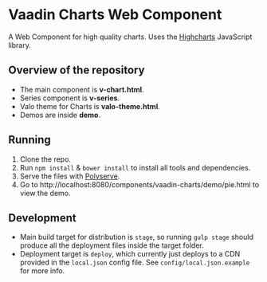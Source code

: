 # Vaadin Charts Web Component

A Web Component for high quality charts. Uses the [Highcharts](http://www.highcharts.com/) JavaScript library.

## Overview of the repository

 - The main component is **v-chart.html**.
 - Series component is **v-series**.
 - Valo theme for Charts is **valo-theme.html**.
 - Demos are inside **demo**.

## Running

1. Clone the repo.
2. Run `npm install` & `bower install` to install all tools and dependencies.
3. Serve the files with [Polyserve](https://github.com/PolymerLabs/polyserve).
4. Go to http://localhost:8080/components/vaadin-charts/demo/pie.html to view the demo.

## Development

 - Main build target for distribution is `stage`, so running `gulp stage` should produce all the deployment files
   inside the target folder.
 - Deployment target is `deploy`, which currently just deploys to a CDN provided in the `local.json` config file. See `config/local.json.example` for more info.
